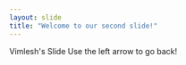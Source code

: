 ```yaml
---
layout: slide
title: "Welcome to our second slide!"
---
```

Vimlesh's Slide
Use the left arrow to go back!
